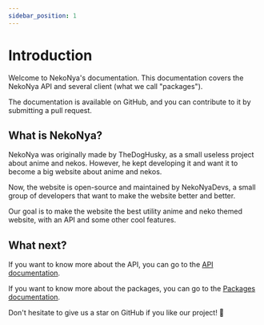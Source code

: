 ```yaml
---
sidebar_position: 1
---
```


# Introduction

Welcome to NekoNya's documentation. This documentation covers the NekoNya API and several client (what we call "packages").

The documentation is available on GitHub, and you can contribute to it by submitting a pull request.

## What is NekoNya?

NekoNya was originally made by TheDogHusky, as a small useless project about anime and nekos. However, he kept developing it and want it to become a big website about anime and nekos.

Now, the website is open-source and maintained by NekoNyaDevs, a small group of developers that want to make the website better and better.

Our goal is to make the website the best utility anime and neko themed website, with an API and some other cool features.

## What next?

If you want to know more about the API, you can go to the [API documentation](/docs/api/intro).

If you want to know more about the packages, you can go to the [Packages documentation](/docs/packages/intro).

Don't hesitate to give us a star on GitHub if you like our project! 🌟
